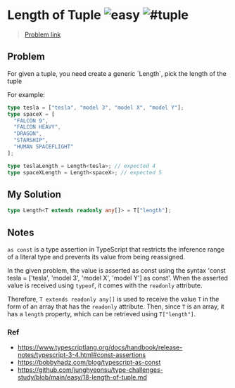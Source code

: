<h1>Length of Tuple <img src="https://img.shields.io/badge/-easy-7aad0c" alt="easy"/> <img src="https://img.shields.io/badge/-%23tuple-999" alt="#tuple"/></h1>

> [Problem link](https://github.com/type-challenges/type-challenges/tree/main/questions/00018-easy-tuple-length)

<h2> Problem </h2>
For given a tuple, you need create a generic `Length`, pick the length of the tuple

For example:

```ts
type tesla = ["tesla", "model 3", "model X", "model Y"];
type spaceX = [
  "FALCON 9",
  "FALCON HEAVY",
  "DRAGON",
  "STARSHIP",
  "HUMAN SPACEFLIGHT"
];

type teslaLength = Length<tesla>; // expected 4
type spaceXLength = Length<spaceX>; // expected 5
```

<h2> My Solution </h2>

```ts
type Length<T extends readonly any[]> = T["length"];
```

<h2> Notes </h2>

`as const` is a type assertion in TypeScript that restricts the inference range of a literal type and prevents its value from being reassigned.

In the given problem, the value is asserted as const using the syntax 'const tesla = ['tesla', 'model 3', 'model X', 'model Y'] as const'. When the asserted value is received using `typeof`, it comes with the `readonly` attribute.

Therefore, `T extends readonly any[]` is used to receive the value `T` in the form of an array that has the `readonly` attribute. Then, since `T` is an array, it has a `length` property, which can be retrieved using `T["length"]`.

<h3> Ref </h3>

- https://www.typescriptlang.org/docs/handbook/release-notes/typescript-3-4.html#const-assertions
- https://bobbyhadz.com/blog/typescript-as-const
- https://github.com/junghyeonsu/type-challenges-study/blob/main/easy/18-length-of-tuple.md
